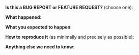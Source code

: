 **Is this a BUG REPORT or FEATURE REQUEST?** (choose one):

<!--
If this is a BUG REPORT, please:

  - Before file an issue, please verify it is a bug for react-intl not **intl.js polyfill** and **Unicode CLDR**.
  - Fill in as much of the template below as you can.  If you leave out information, we can't help you as well.

If this is a FEATURE REQUEST, please:

  - Describe **in detail** the feature/behavior/change you'd like to see.
-->

**What happened**:

**What you expected to happen**:

**How to reproduce it** (as minimally and precisely as possible):

**Anything else we need to know**:
